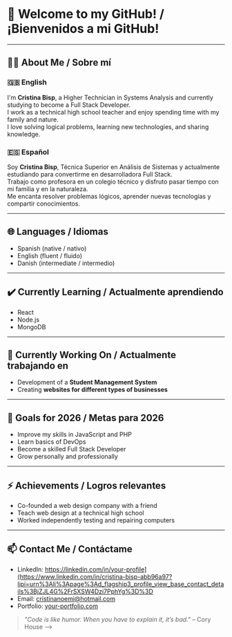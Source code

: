 # 👋 Welcome to my GitHub! / ¡Bienvenidos a mi GitHub!

---

## 👩‍💻 About Me / Sobre mí

### 🇬🇧 English

I'm **Cristina Bisp**, a Higher Technician in Systems Analysis and currently studying to become a Full Stack Developer.  
I work as a technical high school teacher and enjoy spending time with my family and nature.  
I love solving logical problems, learning new technologies, and sharing knowledge.  

### 🇪🇸 Español

Soy **Cristina Bisp**, Técnica Superior en Análisis de Sistemas y actualmente estudiando para convertirme en desarrolladora Full Stack.  
Trabajo como profesora en un colegio técnico y disfruto pasar tiempo con mi familia y en la naturaleza.  
Me encanta resolver problemas lógicos, aprender nuevas tecnologías y compartir conocimientos.

---

## 🌐 Languages / Idiomas

- Spanish (native / nativo)  
- English (fluent / fluido)  
- Danish (intermediate / intermedio)  

---

## ✔️ Currently Learning / Actualmente aprendiendo

- React  
- Node.js  
- MongoDB  

---

## 🔭 Currently Working On / Actualmente trabajando en

- Development of a **Student Management System**  
- Creating **websites for different types of businesses**

---

## 🎯 Goals for 2026 / Metas para 2026

- Improve my skills in JavaScript and PHP  
- Learn basics of DevOps  
- Become a skilled Full Stack Developer  
- Grow personally and professionally

---

## ⚡ Achievements / Logros relevantes

- Co-founded a web design company with a friend  
- Teach web design at a technical high school  
- Worked independently testing and repairing computers

---

## 📫 Contact Me / Contáctame

- LinkedIn: https://linkedin.com/in/your-profile](https://www.linkedin.com/in/cristina-bisp-abb96a97?lipi=urn%3Ali%3Apage%3Ad_flagship3_profile_view_base_contact_details%3BjZJL4G%2FrSXSW4Dzi7PphYg%3D%3D
- Email: cristinanoemi@hotmail.com  
- Portfolio: [your-portfolio.com](https://your-portfolio.com)

> _"Code is like humor. When you have to explain it, it’s bad."_ – Cory House
> -->
